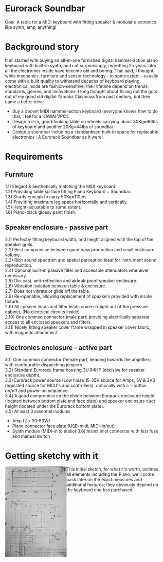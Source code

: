 # Eurorack Soundbar
Goal: A table for a MIDI keyboard with fitting speaker & modular electronics like synth, amp, anything!

# Background story
It all started with buying an all-in-one furnished digital hammer-action piano keyboard with built-in synth, and not surporisingly, regretting 25 years later all the electronics inside have become old and boring.  That said, I thought, while mechanics, furniture and sensor technology - to some extent - usually come with a built quality to withstand decades of keyboard playing, electronics inside are fashion-sensitive; their lifetime depend on trends, standards, genres, and innovations.  I long thought about flining out the guts out of my good old digital Yamaha Clavinova from past century, but then came a better idea: 
* Buy a decent MIDI hammer-action keyboard (everyone knows how to do that; I fell for a KAWAI VPC1.
* Design a slim, good-looking table on wheels carrying about 30Kg=66lbs of keyboard and another 20Kg=44lbs of soundbar.
* Design a soundbar including a standardised built-in space for replacable electronics : A Eurorack Soundbar as it were!

# Requirements
## Furniture
1.1) Elegant & aesthetically matching the MIDI keyboard<br>
1.2) Providing table surface fitting Piano Keyboard + Soundbar.<br>
1.3) Sturdy enough to carry 50Kg=110lbs.<br>
1.4) Providing maximum leg space horizontally and vertically.<br>
1.5) Height-adjustable to some extent.<br>
1.6) Piano-black glossy paint finish.<br>

## Speaker enclosure - passive part
2.1) Perfectly fitting keyboard width, and height aligned with the top of the speaker grills.<br>
2.2) Best compromise between good bass production and small enclosure volume.<br>
2.3) Rich sound spectrum and spatial perception ideal for instrument sound reproduction.<br>
2.4) Optional built-in passive filter and accessble attenuators whenever necessary.<br>
2.5) Die-cast, anti-reflection and airleak-proof speaker enclosure.<br>
2.6) Vibration isolation between table & enclosure.<br>
2.7) Does not vibrate or glide off the table.<br>
2.8) Re-openable, allowing replacement of speakers provided with inside fixture.<br>
2.9) All speaker leads and filter leads come straight out of the pressure cabinet. (No electrical circuits inside)<br>
2.10) One common connector (male part) providing electrically separate access to all enclosed speakers and filters.<br>
2.11) Nicely fitting speaker cover frame wrapped in speaker cover fabric, with magnetic attachment<br>

## Electronics enclosure - active part
3.1) One common connector (female part, heading towards the amplifier) with configurable dispatching jumpers.<br>
3.2) Standard Eurorack frame housing 3U 84HP (decisive for speaker enclosure depth).<br>
3.3) Eurorack power source (Low noise 15-35V source for Amps, 5V & 3V3 regulated source for MCU's and controllers), optionally with a 1-button on/off and power-on sequence.<br>
3.4) A good compromise on the divide between Eurorack enclosure height (located between bottom plate and face plate) and speaker enclosure duct height (located under the Eurorack bottom plate).<br>
3.5) At least 3 essential modules<br>
   - Amp (2 x 30-80W)
   - Piano connector face plate (USB-midi, MIDI-in/out)
   - Synth module (MIDI-in to audio)
3.6) mains inlet connector with fast fuse and manual switch<br>

# Getting sketchy with it
<a href=https://github.com/flyingzebra/EurorackSoundbar/blob/main/illustrations/sketch.jpg><img src="/illustrations/sketch.jpg?raw=true" width=40% align=left block></a>
This initial sketch, for what it's worth, outlines all elements including the Piano; we'll come back later on the exact measures and additional features; they obviously depend on the keyboard one has purchased.
